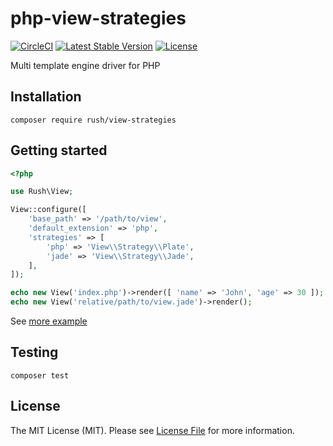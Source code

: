 # php-view-strategies
[![CircleCI](https://circleci.com/gh/Leko/php-view-strategies/tree/master.svg?style=svg)](https://circleci.com/gh/Leko/php-view-strategies/tree/master)
[![Latest Stable Version](https://poser.pugx.org/rush/view-strategies/v/stable)](https://packagist.org/packages/rush/view-strategies)
[![License](https://poser.pugx.org/rush/view-strategies/license)](https://packagist.org/packages/rush/view-strategies)

Multi template engine driver for PHP

## Installation
```
composer require rush/view-strategies
```

## Getting started
```php
<?php

use Rush\View;

View::configure([
    'base_path' => '/path/to/view',
    'default_extension' => 'php',
    'strategies' => [
        'php' => 'View\\Strategy\\Plate',
        'jade' => 'View\\Strategy\\Jade',
    ],
]);

echo new View('index.php')->render([ 'name' => 'John', 'age' => 30 ]);
echo new View('relative/path/to/view.jade')->render();
```

See [more example](https://github.com/Leko/php-view-strategies/blob/master/example)

## Testing
```
composer test
```

## License
The MIT License (MIT). Please see [License File](https://github.com/Leko/php-view-strategies/blob/master/LICENSE) for more information.
